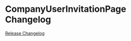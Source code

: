 # CompanyUserInvitationPage Changelog

[Release Changelog](https://github.com/spryker-shop/company-user-invitation-page/releases)
